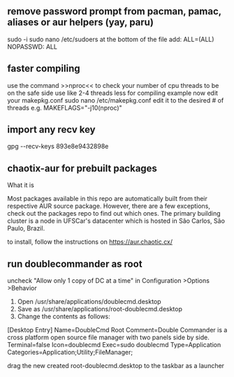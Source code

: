 ## remove password prompt from pacman, pamac, aliases or aur helpers (yay, paru)
sudo -i
sudo nano /etc/sudoers
at the bottom of the file add:
<your username> ALL=(ALL) NOPASSWD: ALL

## faster compiling
use the command >>nproc<< to check your number of cpu threads
to be on the safe side use like 2-4 threads less for compiling
example
now edit your makepkg.conf
sudo nano /etc/makepkg.conf
edit it to the desired # of threads e.g.
MAKEFLAGS="-j10(nproc)"

## import any recv key
gpg --recv-keys 893e8e9432898e

## chaotix-aur for prebuilt packages
What it is

Most packages available in this repo are automatically built from their respective AUR source package. However, there are a few exceptions, check out the packages repo to find out which ones.
The primary building cluster is a node in UFSCar's datacenter which is hosted in São Carlos, São Paulo, Brazil.

to install, follow the instructions on https://aur.chaotic.cx/

## run doublecommander as root

uncheck "Allow only 1 copy of DC at a time" in Configuration >Options >Behavior

1. Open /usr/share/applications/doublecmd.desktop
2. Save as /usr/share/applications/root-doublecmd.desktop
3. Change the contents as follows:

[Desktop Entry]
Name=DoubleCmd Root
Comment=Double Commander is a cross platform open source file manager with two panels side by side.
Terminal=false
Icon=doublecmd
Exec=sudo doublecmd
Type=Application
Categories=Application;Utility;FileManager;

drag the new created root-doublecmd.desktop to the taskbar as a launcher
